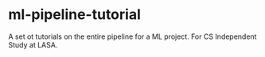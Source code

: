 # ml-pipeline-tutorial
A set ot tutorials on the entire pipeline for a ML project. For CS Independent Study at LASA.
